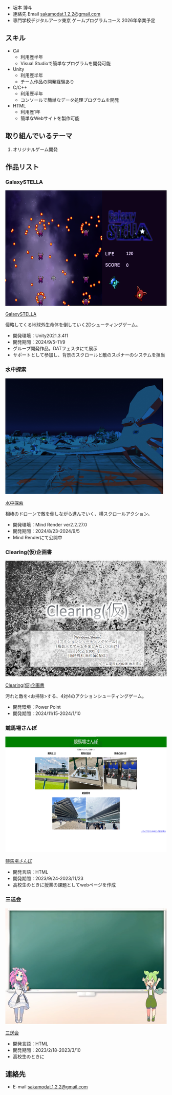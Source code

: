 - 坂本 博斗
- 連絡先 Email [sakamodat.1.2.2@gmail.com](sakamodat.1.2.2@gmail.com)
- 専門学校デジタルアーツ東京 ゲームプログラムコース 2026年卒業予定

## スキル
- C#
  - 利用歴半年
  - Visual Studioで簡単なプログラムを開発可能
- Unity
  - 利用歴半年
  - チーム作品の開発経験あり
- C/C++
  - 利用歴半年
  - コンソールで簡単なデータ処理プログラムを開発
- HTML
  - 利用歴1年
  - 簡単なWebサイトを製作可能

## 取り組んでいるテーマ
1. オリジナルゲーム開発

## 作品リスト

### GalaxySTELLA
<img src="images/galaxy2.png" alt="Wall Walker" style="height: 360px">

[GalaxySTELLA](リンク)

侵略してくる地球外生命体を倒していく2Dシューティングゲーム。

- 開発環境：Unity2021.3.4f1
- 開発期間：2024/9/5-11/9
- グループ開発作品。DATフェスタにて展示
- サポートとして参加し、背景のスクロールと敵のスポナーのシステムを担当

### 水中探索
<img src="images/underwater.png" alt="水中探索" style="height: 360px">

[水中探索](リンク)

相棒のドローンで敵を倒しながら進んでいく、横スクロールアクション。

- 開発環境：Mind Render ver2.2.27.0
- 開発期間：2024/8/23-2024/9/5
- Mind Renderにて公開中

### Clearing(仮)企画書
<img src="images/Clearing.png" alt="Clearing(仮)企画書" style="height: 360px">

[Clearing(仮)企画書](リンク)

汚れと敵を<お掃除>する、4対4のアクションシューティングゲーム。

- 開発環境：Power Point
- 開発期間：2024/11/15-2024/1/10

### 競馬場さんぽ
<img src="images/keiba.png" alt="競馬場さんぽ" style="height: 360px">

[競馬場さんぽ](リンク)

- 開発言語：HTML
- 開発期間：2023/9/24-2023/11/23
- 高校生のときに授業の課題としてwebページを作成

### 三送会
<img src="images/sannsoukai.png" alt="三送会" style="height: 360px">

[三送会](リンク)

- 開発言語：HTML
- 開発期間：2023/2/18-2023/3/10
- 高校生のときに


## 連絡先
- E-mail [sakamodat.1.2.2@gmail.com](sakamodat.1.2.2@gmail.com)